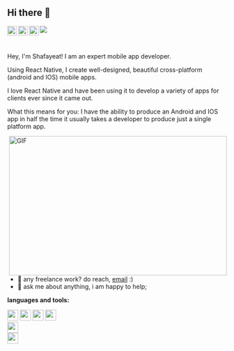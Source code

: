 ## Hi there 👋
<a href="https://www.linkedin.com/in/shafayeat/">
  <img align="left" alt="shafayeat's LinkedIN" width="22px" src="https://raw.githubusercontent.com/peterthehan/peterthehan/master/assets/linkedin.svg" />
</a>
<a href="https://discord.gg/7cQd3rys">
<img align="left" alt="Shafayeat's Discord" width="22px" src="https://raw.githubusercontent.com/peterthehan/peterthehan/master/assets/discord.svg" />
</a>
<a href="https://twitter.com/ShafayeatSumit">
  <img align="left" alt="shafayeat sumit | Twitter" width="22px" src="https://raw.githubusercontent.com/peterthehan/peterthehan/master/assets/twitter.svg" />
</a>


![](https://visitor-badge.glitch.me/badge?page_id=shafayeatsumit.shafayeatsumit)

<br />

Hey, I'm Shafayeat! I am an expert mobile app developer.

Using React Native, I create well-designed, beautiful cross-platform (android and IOS) mobile apps.

I love React Native and have been using it to develop a variety of apps for clients ever since it came out.

What this means for you:
I have the ability to produce an Android and IOS app in half the time it usually takes a developer to produce just a single platform app.

  <img align="right" alt="GIF" src="https://github.com/abhisheknaiidu/abhisheknaiidu/blob/master/code.gif?raw=true" width="500" height="320" />
  
- 💼 any freelance work? do reach, [email](mailto:sumithired@gmail.com) :)
- 💬 ask me about anything, i am happy to help;

**languages and tools:**  

<code><img height="25" src="https://cdn.jsdelivr.net/gh/devicons/devicon/icons/react/react-original.svg" /></code>
<code><img height="25" src="https://cdn.jsdelivr.net/gh/devicons/devicon/icons/javascript/javascript-original.svg" /></code>
<code><img height="25" src="https://cdn.jsdelivr.net/gh/devicons/devicon/icons/nodejs/nodejs-original-wordmark.svg" /></code>
<code><img height="25" src="https://cdn.jsdelivr.net/gh/devicons/devicon/icons/typescript/typescript-original.svg" />
</code>
<code><img height="25" src="https://cdn.jsdelivr.net/gh/devicons/devicon/icons/solidity/solidity-original.svg" />
</code>
<code><img height="25" src="https://cdn.jsdelivr.net/gh/devicons/devicon/icons/python/python-original.svg" /></code>
